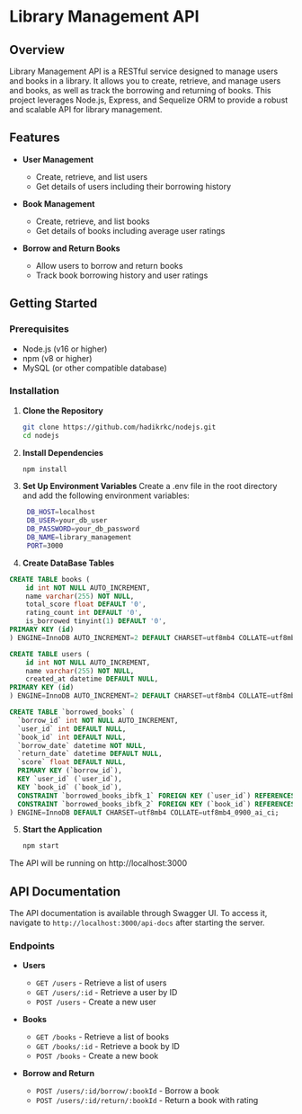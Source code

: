 # Library Management API

## Overview

Library Management API is a RESTful service designed to manage users and books in a library. It allows you to create, retrieve, and manage users and books, as well as track the borrowing and returning of books. This project leverages Node.js, Express, and Sequelize ORM to provide a robust and scalable API for library management.

## Features

- **User Management**
  - Create, retrieve, and list users
  - Get details of users including their borrowing history
  
- **Book Management**
  - Create, retrieve, and list books
  - Get details of books including average user ratings
  
- **Borrow and Return Books**
  - Allow users to borrow and return books
  - Track book borrowing history and user ratings

## Getting Started

### Prerequisites

- Node.js (v16 or higher)
- npm (v8 or higher)
- MySQL (or other compatible database)

### Installation

1. **Clone the Repository**

   ```bash
   git clone https://github.com/hadikrkc/nodejs.git
   cd nodejs
   ```
2. **Install Dependencies**
   ```bash
   npm install
   ```
3. **Set Up Environment Variables**
Create a .env file in the root directory and add the following environment variables:
   ```bash
    DB_HOST=localhost
    DB_USER=your_db_user
    DB_PASSWORD=your_db_password
    DB_NAME=library_management
    PORT=3000
   ```
4. **Create DataBase Tables**
```sql
CREATE TABLE books (
    id int NOT NULL AUTO_INCREMENT,
    name varchar(255) NOT NULL,
    total_score float DEFAULT '0',
    rating_count int DEFAULT '0',
    is_borrowed tinyint(1) DEFAULT '0',
PRIMARY KEY (id)
) ENGINE=InnoDB AUTO_INCREMENT=2 DEFAULT CHARSET=utf8mb4 COLLATE=utf8mb4_0900_ai_ci;
```
```sql
CREATE TABLE users (
    id int NOT NULL AUTO_INCREMENT,
    name varchar(255) NOT NULL,
    created_at datetime DEFAULT NULL,
PRIMARY KEY (id)
) ENGINE=InnoDB AUTO_INCREMENT=2 DEFAULT CHARSET=utf8mb4 COLLATE=utf8mb4_0900_ai_ci;
```
```sql
CREATE TABLE `borrowed_books` (
  `borrow_id` int NOT NULL AUTO_INCREMENT,
  `user_id` int DEFAULT NULL,
  `book_id` int DEFAULT NULL,
  `borrow_date` datetime NOT NULL,
  `return_date` datetime DEFAULT NULL,
  `score` float DEFAULT NULL,
  PRIMARY KEY (`borrow_id`),
  KEY `user_id` (`user_id`),
  KEY `book_id` (`book_id`),
  CONSTRAINT `borrowed_books_ibfk_1` FOREIGN KEY (`user_id`) REFERENCES `users` (`id`) ON UPDATE CASCADE,
  CONSTRAINT `borrowed_books_ibfk_2` FOREIGN KEY (`book_id`) REFERENCES `books` (`id`) ON UPDATE CASCADE
) ENGINE=InnoDB DEFAULT CHARSET=utf8mb4 COLLATE=utf8mb4_0900_ai_ci;
```

5. **Start the Application**
   ```bash
   npm start
   ```
The API will be running on http://localhost:3000


## API Documentation

The API documentation is available through Swagger UI. To access it, navigate to `http://localhost:3000/api-docs` after starting the server.

### Endpoints

- **Users**
  - `GET /users` - Retrieve a list of users
  - `GET /users/:id` - Retrieve a user by ID
  - `POST /users` - Create a new user

- **Books**
  - `GET /books` - Retrieve a list of books
  - `GET /books/:id` - Retrieve a book by ID
  - `POST /books` - Create a new book

- **Borrow and Return**
  - `POST /users/:id/borrow/:bookId` - Borrow a book
  - `POST /users/:id/return/:bookId` - Return a book with rating